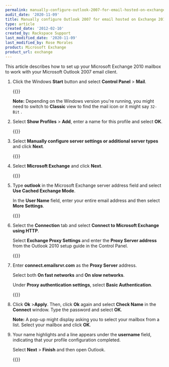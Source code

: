 ```yaml
---
permalink: manually-configure-outlook-2007-for-email-hosted-on-exchange-2010/
audit_date: '2020-11-09'
title: Manually configure Outlook 2007 for email hosted on Exchange 2010
type: article
created_date: '2012-02-10'
created_by: Rackspace Support
last_modified_date: '2020-11-09'
last_modified_by: Rose Morales
product: Microsoft Exchange
product_url: exchange
---
```


This article describes how to set up your Microsoft Exchange 2010 mailbox to
work with your Microsoft Outlook 2007 email client.

1. Click the Windows **Start** button and select **Control Panel** > **Mail**.

   {{<image src="EAOutlook2010ExchangeTwo.png" alt="" title="">}}

   **Note:** Depending on the Windows version you're running, you might need
   to switch to **Classic** view to find the mail icon or it might say `32-Bit`                                                     .

2. Select **Show Profiles** > **Add**, enter a name for this profile and select
   **OK**.

   {{<image src="EAOutlook2010Exchange4.png" alt="" title="">}}

3. Select **Manually configure server settings or additional server types** and
   click **Next**.

   {{<image src="EAOutlook2010Exchange50.png" alt="" title="">}}

4. Select **Microsoft Exchange** and click **Next**.

   {{<image src="EAOutlook2010Exchange6.png" alt="" title="">}}

5. Type **outlook** in the Microsoft Exchange server address field and select
   **Use Cached Exchange Mode**.

   In the **User Name** field, enter your entire email address and then select
   **More Settings**.

   {{<image src="EAOutlook2010WithExchange2010.png" alt="" title="">}}

6. Select the **Connection** tab and select **Connect to Microsoft Exchange
   using HTTP**.

   Select **Exchange Proxy Settings** and enter the **Proxy Server address**
   from the Outlook 2010 setup guide in the Control Panel.

   {{<image src="EAOutlook2010Exchange8.png" alt="" title="">}}

7. Enter **connect.emailsrvr.com** as the **Proxy Server** address.

   Select both **On fast networks** and **On slow networks**.

   Under **Proxy authentication settings**, select **Basic Authentication**.

   {{<image src="EAOutlook2010WithExchange20102.png" alt="" title="">}}

8. Click **Ok** >**Apply**. Then, click **Ok** again and select **Check Name**
   in the **Connect** window. Type the password and select **OK**.

   **Note:** A pop-up might display asking you to select your mailbox from a
   list. Select your mailbox and click **OK**.

9. Your name highlights and a line appears under the **username**
   field, indicating that your profile configuration completed.

   Select **Next** > **Finish** and then open Outlook.

   {{<image src="image8.png" alt="" title="">}}
